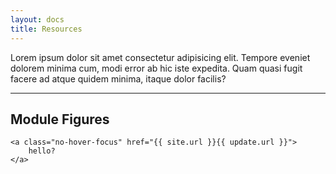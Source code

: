 ```yaml
---
layout: docs
title: Resources
---
```

				
Lorem ipsum dolor sit amet consectetur adipisicing elit. Tempore eveniet dolorem minima cum, modi error ab hic iste expedita. Quam quasi fugit facere ad atque quidem minima, itaque dolor facilis?

<hr class="margin-y-4" />

## Module Figures

<div class="grid gap-4 margin-y-4">

    <a class="no-hover-focus" href="{{ site.url }}{{ update.url }}">
        hello?
    </a>

</div>